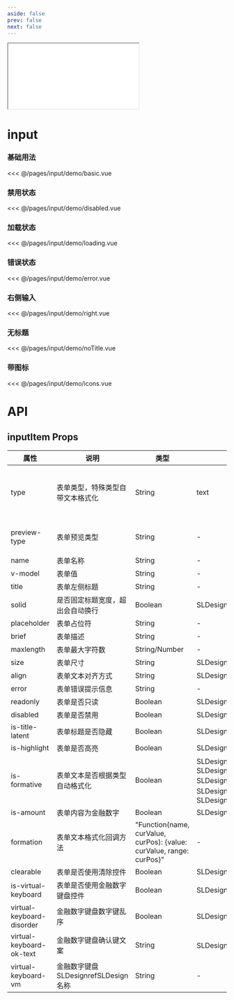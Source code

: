 ```yaml
---
aside: false
prev: false
next: false
---
```


<div class="mobile-model">
  <iframe
    class="model-iframe"
    src="/pages/input/input-demo"
  >
  </iframe>
</div>

# input

### 基础用法

<<< @/pages/input/demo/basic.vue

### 禁用状态

<<< @/pages/input/demo/disabled.vue

### 加载状态

<<< @/pages/input/demo/loading.vue

### 错误状态

<<< @/pages/input/demo/error.vue

### 右侧输入

<<< @/pages/input/demo/right.vue

### 无标题

<<< @/pages/input/demo/noTitle.vue

### 带图标

<<< @/pages/input/demo/icons.vue   


# API

## inputItem Props

|属性 | 说明 | 类型 | 默认值 | 备注|
|----|-----|------|------|------|
|type|表单类型，特殊类型自带文本格式化|String|text|SLDesigntext(文本)SLDesign,SLDesignbankCard(银行卡号)SLDesign,SLDesignphone(手机号)SLDesign,SLDesignSLDesignmoney(金额)SLDesign,SLDesigndigit(数字)SLDesign,SLDesignpassword(密码)SLDesign,SLDesign以及其他的标准SLDesignHtml InputSLDesign类型|
|preview-type|表单预览类型|String|-|一般用于初始化时的特殊表单值（如带掩码的身份证号，手机号）预览，第一次触发编辑操作如点击退格键及其他字符键点击时，先清空预填值并将表单类型切换至SLDesigntypeSLDesign|
|name|表单名称|String|-|事件入参之一，可用于区分表单组件|
|v-model|表单值|String|-|-|
|title|表单左侧标题|String|-|可直接使用SLDesignslot leftSLDesign代替|
|solid|是否固定标题宽度，超出会自动换行|Boolean|SLDesigntrueSLDesign|-|
|placeholder|表单占位符|String|-|-|
|brief|表单描述|String|-|-|
|maxlength|表单最大字符数|String/Number|-|SLDesignphoneSLDesign类型固定为11|
|size|表单尺寸|String|SLDesignnormalSLDesign|SLDesignlargeSLDesign,SLDesignnormalSLDesign|
|align|表单文本对齐方式|String|SLDesignleftSLDesign|SLDesignleftSLDesign,SLDesigncenterSLDesign,SLDesignrightSLDesign|
|error|表单错误提示信息|String|-|-|
|readonly|表单是否只读|Boolean|SLDesignfalseSLDesign|-|
|disabled|表单是否禁用|Boolean|SLDesignfalseSLDesign|-|
|is-title-latent|表单标题是否隐藏|Boolean|SLDesignfalseSLDesign|表单获得焦点或内容不为空时展示|
|is-highlight|表单是否高亮|Boolean|SLDesignfalseSLDesign|表单获得焦点边框高亮|
|is-formative|表单文本是否根据类型自动格式化|Boolean|SLDesigntypeSLDesign为SLDesignbankCardSLDesign,SLDesignphoneSLDesign, SLDesignmoneySLDesign默认为SLDesigntrueSLDesign，否则为SLDesignfalseSLDesign|-|
|is-amount|表单内容为金融数字|Boolean|SLDesignfalseSLDesign|-|
|formation|表单文本格式化回调方法|"Function(name, curValue, curPos): {value: curValue, range: curPos}"|-|传入参数SLDesignnameSLDesign为表单名称，SLDesigncurValueSLDesign为表单值，SLDesigncurPosSLDesign为表单光标当前所在位置SLDesign返回参数SLDesignvalueSLDesign格式化值, SLDesignrangeSLDesign表单光标格式化后所在位置|
|clearable|表单是否使用清除控件|Boolean|SLDesignfalseSLDesign|-|
|is-virtual-keyboard|表单是否使用金融数字键盘控件|Boolean|SLDesignfalseSLDesign|-|
|virtual-keyboard-disorder|金融数字键盘数字键乱序|Boolean|SLDesignfalseSLDesign|-|
|virtual-keyboard-ok-text|金融数字键盘确认键文案|String|SLDesign确定SLDesign|-|
|virtual-keyboard-vm |金融数字键盘SLDesignrefSLDesign名称|String|-|一般用于自定义键盘|
